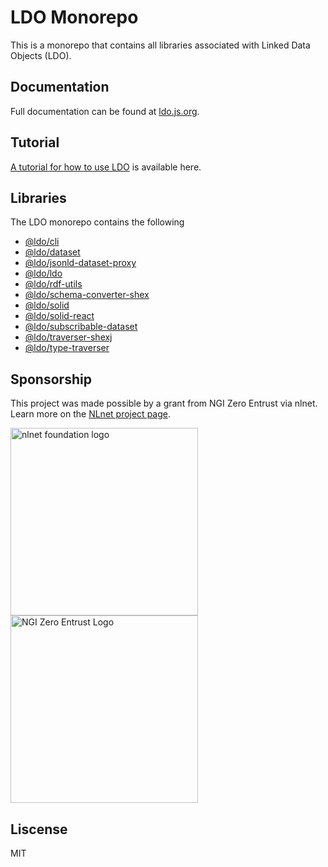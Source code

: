 # LDO Monorepo

This is a monorepo that contains all libraries associated with Linked Data Objects (LDO).

## Documentation
Full documentation can be found at [ldo.js.org](https://ldo.js.org).

## Tutorial
[A tutorial for how to use LDO](./documentation/solid-react-tutorial.md) is available here. 

## Libraries
The LDO monorepo contains the following 
 - [@ldo/cli](./packages/cli/)
 - [@ldo/dataset](./packages/dataset/)
 - [@ldo/jsonld-dataset-proxy](./packages/jsonld-dataset-proxy/)
 - [@ldo/ldo](./packages/ldo/)
 - [@ldo/rdf-utils](./packages/rdf-utils/)
 - [@ldo/schema-converter-shex](./packages/schema-converter-shex/)
 - [@ldo/solid](./packages/solid/)
 - [@ldo/solid-react](./packages/solid-react/)
 - [@ldo/subscribable-dataset](./packages/subscribable-dataset/)
 - [@ldo/traverser-shexj](./packages/traverser-shexj/)
 - [@ldo/type-traverser](./packages/type-traverser/)

## Sponsorship
This project was made possible by a grant from NGI Zero Entrust via nlnet. Learn more on the [NLnet project page](https://nlnet.nl/project/SolidUsableApps/).

[<img src="https://nlnet.nl/logo/banner.png" alt="nlnet foundation logo" width="300" />](https://nlnet.nl/)
[<img src="https://nlnet.nl/image/logos/NGI0Entrust_tag.svg" alt="NGI Zero Entrust Logo" width="300" />](https://nlnet.nl/)

## Liscense
MIT